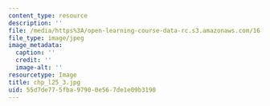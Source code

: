 ```yaml
---
content_type: resource
description: ''
file: /media/https%3A/open-learning-course-data-rc.s3.amazonaws.com/16-322-stochastic-estimation-and-control-fall-2004/55d7de775fba97900e567de1e09b3190_chp_l25_3.jpg
file_type: image/jpeg
image_metadata:
  caption: ''
  credit: ''
  image-alt: ''
resourcetype: Image
title: chp_l25_3.jpg
uid: 55d7de77-5fba-9790-0e56-7de1e09b3190
---
```

